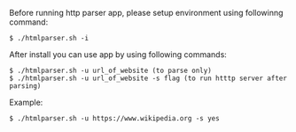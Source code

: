 Before running http parser app, please setup environment using followinng command:

    $ ./htmlparser.sh -i

After install you can use app by using following commands:

    $ ./htmlparser.sh -u url_of_website (to parse only)
    $ ./htmlparser.sh -u url_of_website -s flag (to run htttp server after parsing)

Example:

    $ ./htmlparser.sh -u https://www.wikipedia.org -s yes
